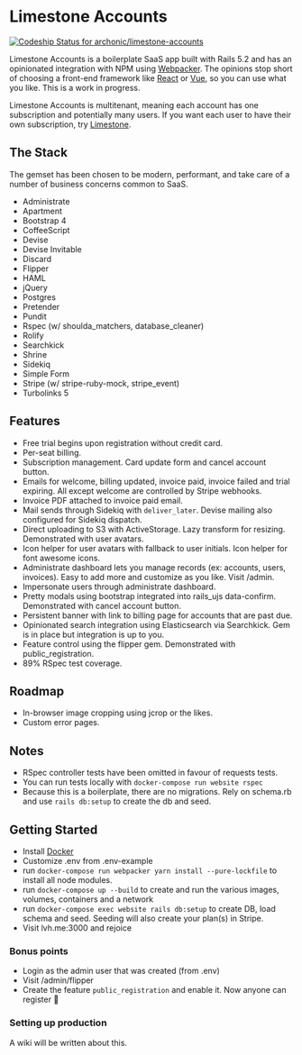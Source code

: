 # Limestone Accounts
[ ![Codeship Status for archonic/limestone-accounts](https://app.codeship.com/projects/eb53d150-02ea-0136-1806-3ebecea35641/status?branch=master)](https://app.codeship.com/projects/280180)

Limestone Accounts is a boilerplate SaaS app built with Rails 5.2 and has an opinionated integration with NPM using [Webpacker](https://github.com/rails/webpacker). The opinions stop short of choosing a front-end framework like [React](https://facebook.github.io/react/) or [Vue](https://vuejs.org/), so you can use what you like. This is a work in progress.

Limestone Accounts is multitenant, meaning each account has one subscription and potentially many users. If you want each user to have their own subscription, try [Limestone](https://github.com/archonic/limestone).

## The Stack
The gemset has been chosen to be modern, performant, and take care of a number of business concerns common to SaaS.
* Administrate
* Apartment
* Bootstrap 4
* CoffeeScript
* Devise
* Devise Invitable
* Discard
* Flipper
* HAML
* jQuery
* Postgres
* Pretender
* Pundit
* Rspec (w/ shoulda_matchers, database_cleaner)
* Rolify
* Searchkick
* Shrine
* Sidekiq
* Simple Form
* Stripe (w/ stripe-ruby-mock, stripe_event)
* Turbolinks 5

## Features
* Free trial begins upon registration without credit card.
* Per-seat billing.
* Subscription management. Card update form and cancel account button.
* Emails for welcome, billing updated, invoice paid, invoice failed and trial expiring. All except welcome are controlled by Stripe webhooks.
* Invoice PDF attached to invoice paid email.
* Mail sends through Sidekiq with `deliver_later`. Devise mailing also configured for Sidekiq dispatch.
* Direct uploading to S3 with ActiveStorage. Lazy transform for resizing. Demonstrated with user avatars.
* Icon helper for user avatars with fallback to user initials. Icon helper for font awesome icons.
* Administrate dashboard lets you manage records (ex: accounts, users, invoices). Easy to add more and customize as you like. Visit /admin.
* Impersonate users through administrate dashboard.
* Pretty modals using bootstrap integrated into rails_ujs data-confirm. Demonstrated with cancel account button.
* Persistent banner with link to billing page for accounts that are past due.
* Opinionated search integration using Elasticsearch via Searchkick. Gem is in place but integration is up to you.
* Feature control using the flipper gem. Demonstrated with public_registration.
* 89% RSpec test coverage.

## Roadmap
* In-browser image cropping using jcrop or the likes.
* Custom error pages.

## Notes
* RSpec controller tests have been omitted in favour of requests tests.
* You can run tests locally with `docker-compose run website rspec`
* Because this is a boilerplate, there are no migrations. Rely on schema.rb and use `rails db:setup` to create the db and seed.

## Getting Started
* Install [Docker](https://docs.docker.com/engine/installation/)
* Customize .env from .env-example
* run `docker-compose run webpacker yarn install --pure-lockfile` to install all node modules.
* run `docker-compose up --build` to create and run the various images, volumes, containers and a network
* run `docker-compose exec website rails db:setup` to create DB, load schema and seed. Seeding will also create your plan(s) in Stripe.
* Visit lvh.me:3000 and rejoice

### Bonus points
* Login as the admin user that was created (from .env)
* Visit /admin/flipper
* Create the feature `public_registration` and enable it. Now anyone can register :clap:

### Setting up production
A wiki will be written about this.
